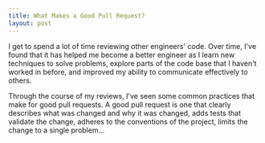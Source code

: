 ```yaml
---
title: What Makes a Good Pull Request?
layout: post
---
```


I get to spend a lot of time reviewing other engineers' code. Over time, I've found that it has
helped me become a better engineer as I learn new techniques to solve problems, explore parts of the
code base that I haven't worked in before, and improved my ability to communicate effectively to
others.

Through the course of my reviews, I've seen some common practices that make for good pull requests.
A good pull request is one that clearly describes what was changed and why it was changed, adds
tests that validate the change, adheres to the conventions of the project, limits the change to a
single problem...